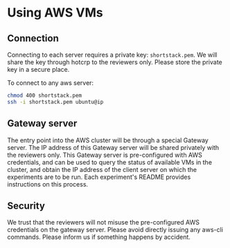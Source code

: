 # Using AWS VMs

## Connection

Connecting to each server requires a private key: `shortstack.pem`. We will share the key through hotcrp to the reviewers only. Please store the private key in a secure place.

To connect to any aws server:
```bash
chmod 400 shortstack.pem
ssh -i shortstack.pem ubuntu@ip
```

## Gateway server

The entry point into the AWS cluster will be through a special Gateway server. The IP address of this Gateway server will be shared privately with the reviewers only.
This Gateway server is pre-configured with AWS credentials, and can be used to query the status of available VMs in the cluster, and obtain the IP address of the client server on which the experiments are to be run.
Each experiment's README provides instructions on this process.

## Security

We trust that the reviewers will not misuse the pre-configured AWS credentials on the gateway server. Please avoid directly issuing any aws-cli commands. Please inform us if something happens by accident.

